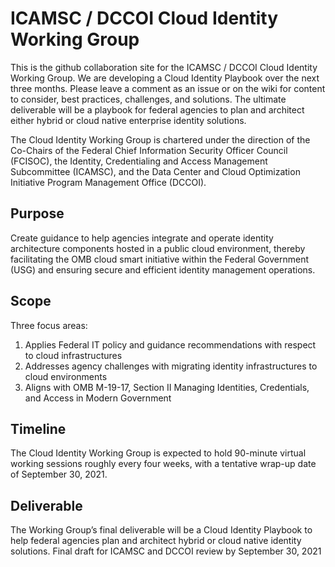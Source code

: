 # ICAMSC / DCCOI Cloud Identity Working Group

This is the github collaboration site for the ICAMSC / DCCOI Cloud Identity Working Group. We are developing a Cloud Identity Playbook over the next three months. Please leave a comment as an issue or on the wiki for content to consider, best practices, challenges, and solutions. The ultimate deliverable will be a playbook for federal agencies to plan and architect either hybrid or cloud native enterprise identity solutions.

The Cloud Identity Working Group is chartered under the direction of the Co-Chairs of the Federal Chief Information Security Officer Council (FCISOC), the Identity, Credentialing and Access Management Subcommittee (ICAMSC), and the Data Center and Cloud Optimization Initiative Program Management Office (DCCOI).

## Purpose

Create guidance to help agencies integrate and operate identity architecture components hosted in a public cloud environment, thereby facilitating the OMB cloud smart initiative within the Federal Government (USG) and ensuring secure and efficient identity management operations.

## Scope

Three focus areas:

1. Applies Federal IT policy and guidance recommendations with respect to cloud infrastructures
2. Addresses agency challenges with migrating identity infrastructures to cloud environments
3. Aligns with OMB M-19-17, Section II Managing Identities, Credentials, and Access in Modern Government 

## Timeline

The Cloud Identity Working Group is expected to hold 90-minute virtual working sessions roughly every four weeks, with a tentative wrap-up date of September 30, 2021. 

## Deliverable

The Working Group’s final deliverable will be a Cloud Identity Playbook to help federal agencies plan and architect hybrid or cloud native identity solutions. Final draft for ICAMSC and DCCOI review by September 30, 2021
